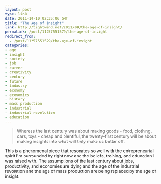 ```yaml
---
layout: post
type: link
date: 2011-10-10 02:35:06 GMT
title: "The Age of Insight"
link: http://tightwind.net/2011/09/the-age-of-insight/
permalink: /post/11257551579/the-age-of-insight
redirect_from: 
  - /post/11257551579/the-age-of-insight
categories:
- age
- insight
- society
- job
- career
- creativity
- century
- future
- industry
- economy
- economics
- history
- mass production
- industrial
- industrial revolution
- education
---
```

<blockquote>Whereas the last century was about making goods - food, clothing, cars, toys - cheap and plentiful, the twenty-first century will be about making insights into what will truly make us better off.</blockquote>
<p>This is a phenomenal piece that resonates so well with the entrepreneurial spirit I'm surrounded by right now and the beliefs, training, and education I was raised with. The assumptions of the last century about jobs, productivity, and economies are dying and the age of the industrial revolution and the age of mass production are being replaced by the age of insight.</p>